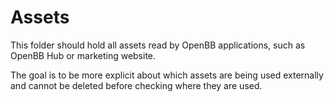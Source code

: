 # Assets

This folder should hold all assets read by OpenBB applications, such as OpenBB Hub or marketing website.

The goal is to be more explicit about which assets are being used externally and cannot be deleted before checking where they are used.
